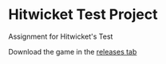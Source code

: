 # Hitwicket Test Project
Assignment for Hitwicket's Test

Download the game in the [releases tab](https://github.com/shunphoenix55/HW_2024_Test/releases/tag/build)